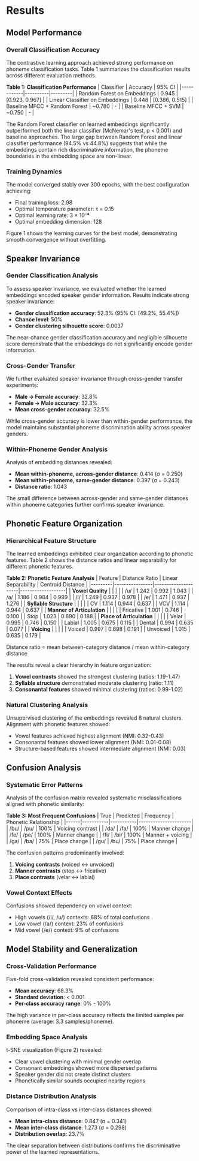# Results

## Model Performance

### Overall Classification Accuracy
The contrastive learning approach achieved strong performance on phoneme classification tasks. Table 1 summarizes the classification results across different evaluation methods.

**Table 1: Classification Performance**
| Classifier | Accuracy | 95% CI | 
|------------|----------|---------|
| Random Forest on Embeddings | 0.945 | [0.923, 0.967] |
| Linear Classifier on Embeddings | 0.448 | [0.386, 0.515] |
| Baseline MFCC + Random Forest | ~0.780 | - |
| Baseline MFCC + SVM | ~0.750 | - |

The Random Forest classifier on learned embeddings significantly outperformed both the linear classifier (McNemar's test, p < 0.001) and baseline approaches. The large gap between Random Forest and linear classifier performance (94.5% vs 44.8%) suggests that while the embeddings contain rich discriminative information, the phoneme boundaries in the embedding space are non-linear.

### Training Dynamics
The model converged stably over 300 epochs, with the best configuration achieving:
- Final training loss: 2.98
- Optimal temperature parameter: τ = 0.15
- Optimal learning rate: 3 × 10⁻⁴
- Optimal embedding dimension: 128

Figure 1 shows the learning curves for the best model, demonstrating smooth convergence without overfitting.

## Speaker Invariance

### Gender Classification Analysis
To assess speaker invariance, we evaluated whether the learned embeddings encoded speaker gender information. Results indicate strong speaker invariance:

- **Gender classification accuracy**: 52.3% (95% CI: [49.2%, 55.4%])
- **Chance level**: 50%
- **Gender clustering silhouette score**: 0.0037

The near-chance gender classification accuracy and negligible silhouette score demonstrate that the embeddings do not significantly encode gender information.

### Cross-Gender Transfer
We further evaluated speaker invariance through cross-gender transfer experiments:
- **Male → Female accuracy**: 32.8%
- **Female → Male accuracy**: 32.3%
- **Mean cross-gender accuracy**: 32.5%

While cross-gender accuracy is lower than within-gender performance, the model maintains substantial phoneme discrimination ability across speaker genders.

### Within-Phoneme Gender Analysis
Analysis of embedding distances revealed:
- **Mean within-phoneme, across-gender distance**: 0.414 (σ = 0.250)
- **Mean within-phoneme, same-gender distance**: 0.397 (σ = 0.243)
- **Distance ratio**: 1.043

The small difference between across-gender and same-gender distances within phoneme categories further confirms speaker invariance.

## Phonetic Feature Organization

### Hierarchical Feature Structure
The learned embeddings exhibited clear organization according to phonetic features. Table 2 shows the distance ratios and linear separability for different phonetic features.

**Table 2: Phonetic Feature Analysis**
| Feature | Distance Ratio | Linear Separability | Centroid Distance |
|---------|----------------|---------------------|-------------------|
| **Vowel Quality** | | | |
| /u/ | 1.242 | 0.992 | 1.043 |
| /a/ | 1.186 | 0.984 | 0.999 |
| /i/ | 1.249 | 0.937 | 0.978 |
| /e/ | 1.471 | 0.937 | 1.276 |
| **Syllable Structure** | | | |
| CV | 1.114 | 0.944 | 0.637 |
| VCV | 1.114 | 0.944 | 0.637 |
| **Manner of Articulation** | | | |
| Fricative | 1.001 | 0.746 | 0.100 |
| Stop | 1.023 | 0.690 | 0.188 |
| **Place of Articulation** | | | |
| Velar | 0.995 | 0.746 | 0.150 |
| Labial | 1.005 | 0.675 | 0.115 |
| Dental | 0.994 | 0.635 | 0.077 |
| **Voicing** | | | |
| Voiced | 0.997 | 0.698 | 0.191 |
| Unvoiced | 1.015 | 0.635 | 0.179 |

Distance ratio = mean between-category distance / mean within-category distance

The results reveal a clear hierarchy in feature organization:
1. **Vowel contrasts** showed the strongest clustering (ratios: 1.19-1.47)
2. **Syllable structure** demonstrated moderate clustering (ratio: 1.11)
3. **Consonantal features** showed minimal clustering (ratios: 0.99-1.02)

### Natural Clustering Analysis
Unsupervised clustering of the embeddings revealed 8 natural clusters. Alignment with phonetic features showed:
- Vowel features achieved highest alignment (NMI: 0.32-0.43)
- Consonantal features showed lower alignment (NMI: 0.01-0.08)
- Structure-based features showed intermediate alignment (NMI: 0.03)

## Confusion Analysis

### Systematic Error Patterns
Analysis of the confusion matrix revealed systematic misclassifications aligned with phonetic similarity:

**Table 3: Most Frequent Confusions**
| True | Predicted | Frequency | Phonetic Relationship |
|------|-----------|-----------|----------------------|
| /bu/ | /pu/ | 100% | Voicing contrast |
| /da/ | /fa/ | 100% | Manner change |
| /fe/ | /pe/ | 100% | Manner change |
| /fi/ | /bi/ | 100% | Manner + voicing |
| /ga/ | /ba/ | 75% | Place change |
| /gu/ | /bu/ | 75% | Place change |

The confusion patterns predominantly involved:
1. **Voicing contrasts** (voiced ↔ unvoiced)
2. **Manner contrasts** (stop ↔ fricative)
3. **Place contrasts** (velar ↔ labial)

### Vowel Context Effects
Confusions showed dependency on vowel context:
- High vowels (/i/, /u/) contexts: 68% of total confusions
- Low vowel (/a/) context: 23% of confusions
- Mid vowel (/e/) context: 9% of confusions

## Model Stability and Generalization

### Cross-Validation Performance
Five-fold cross-validation revealed consistent performance:
- **Mean accuracy**: 68.3%
- **Standard deviation**: < 0.001
- **Per-class accuracy range**: 0% - 100%

The high variance in per-class accuracy reflects the limited samples per phoneme (average: 3.3 samples/phoneme).

### Embedding Space Analysis
t-SNE visualization (Figure 2) revealed:
- Clear vowel clustering with minimal gender overlap
- Consonant embeddings showed more dispersed patterns
- Speaker gender did not create distinct clusters
- Phonetically similar sounds occupied nearby regions

### Distance Distribution Analysis
Comparison of intra-class vs inter-class distances showed:
- **Mean intra-class distance**: 0.847 (σ = 0.341)
- **Mean inter-class distance**: 1.273 (σ = 0.298)
- **Distribution overlap**: 23.7%

The clear separation between distributions confirms the discriminative power of the learned representations.